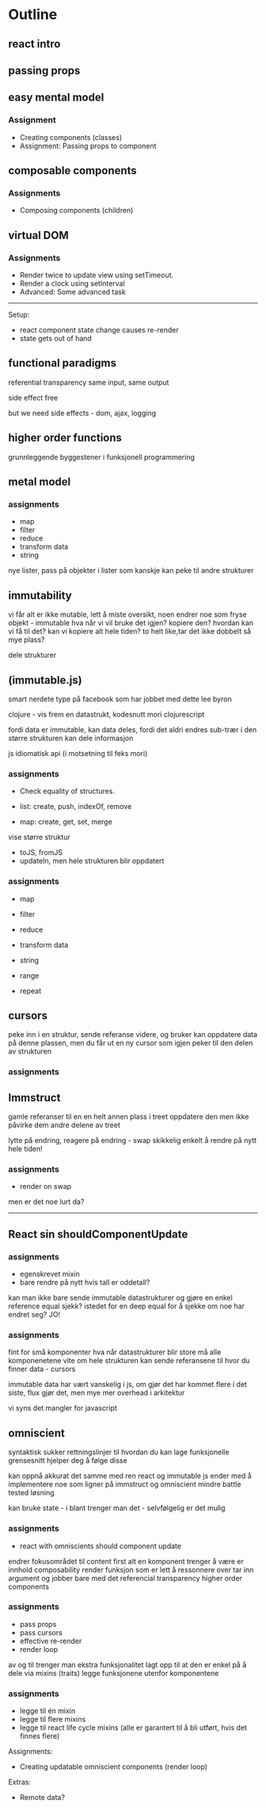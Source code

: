 # Outline

## react intro

## passing props

## easy mental model

###  Assignment

- Creating components (classes)
- Assignment: Passing props to component

## composable components

### Assignments
 - Composing components (children)

## virtual DOM

### Assignments

 - Render twice to update view using setTimeout.
 - Render a clock using setInterval
 - Advanced: Some advanced task

---

Setup: 
 - react component state change causes re-render
 - state gets out of hand

## functional paradigms

referential transparency
same input, same output

side effect free 

but we need side effects - dom, ajax, logging

## higher order functions

grunnleggende byggestener i funksjonell programmering

## metal model

### assignments

- map
- filter
- reduce
- transform data
- string

nye lister, pass på objekter i lister som kanskje kan peke til andre strukturer

## immutability 

vi får 
alt er ikke mutable, lett å miste oversikt, noen endrer noe som
fryse objekt - immutable
hva når vi vil bruke det igjen? kopiere den?
hvordan kan vi få til det? 
kan vi kopiere alt hele tiden?
to helt like,tar det ikke dobbelt så mye plass?

dele strukturer

## (immutable.js)

smart nerdete type på facebook som har jobbet med dette lee byron

clojure - vis frem en datastrukt, kodesnutt
mori
clojurescript

fordi data er immutable, kan data deles, fordi det aldri endres
sub-trær i den større strukturen kan dele informasjon

js idiomatisk api (i motsetning til feks mori)

### assignments
- Check equality of structures.
 
- list: create, push, indexOf, remove
- map: create, get, set, merge

vise større struktur

- toJS, fromJS
- updateIn, men hele strukturen blir oppdatert

### assignments

- map
- filter
- reduce
- transform data
- string

- range
- repeat

## cursors

peke inn i en struktur, sende referanse videre, og bruker kan oppdatere data på denne plassen, 
men du får ut en ny cursor som igjen peker til den delen av strukturen

### assignments

## Immstruct

gamle referanser til en en helt annen plass i treet
oppdatere den
men ikke påvirke dem andre delene av treet

lytte på endring, reagere på endring - swap
skikkelig enkelt å rendre på nytt hele tiden!

### assignments

- render on swap

men er det noe lurt da?

---

## React sin shouldComponentUpdate

### assignments 

- egenskrevet mixin
- bare rendre på nytt hvis tall er oddetall?

kan man ikke bare sende immutable datastrukturer og gjøre en enkel reference equal sjekk? istedet for en deep equal for å sjekke om noe har endret seg? JO!

### assignments

fint for små komponenter
hva når datastrukturer blir store
må alle komponenetene vite om hele strukturen
kan sende referansene til hvor du finner data - cursors

immutable data har vært vanskelig i js, om gjør det
har kommet flere i det siste, flux gjør det, men mye mer overhead i arkitektur

vi syns det mangler for javascript

## omniscient

syntaktisk sukker
rettningslinjer til hvordan du kan lage funksjonelle grensesnitt
hjelper deg å følge disse

kan oppnå akkurat det samme med ren react og immutable js
ender med å implementere noe som ligner på immstruct og omniscient
mindre battle tested løsning

kan bruke state - i blant trenger man det - selvfølgelig er det mulig

### assignments 
- react with omniscients should component update

endrer fokusområdet til content first
alt en komponent trenger å være er innhold
composability
render funksjon som er lett å ressonnere over
tar inn argument og jobber bare med det
referencial transparency
higher order components

### assignments
- pass props
- pass cursors
- effective re-render
- render loop

av og til trenger man ekstra funksjonalitet
lagt opp til at den er enkel på å dele via mixins (traits) 
legge funksjonene utenfor komponentene

### assignments 

- legge til én mixin
- legge til flere mixins
- legge til react life cycle mixins (alle er garantert til å bli utført, hvis det finnes flere)

Assignments:
 - Creating updatable omniscient components (render loop)

Extras:
 - Remote data?
